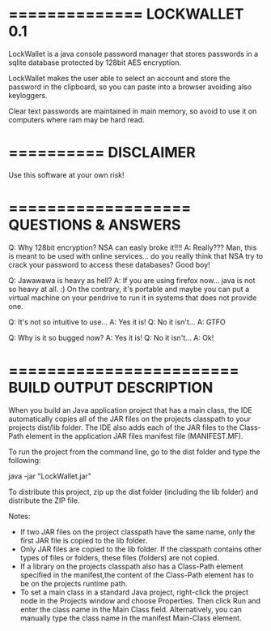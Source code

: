 ==============
LOCKWALLET 0.1
==============
LockWallet is a java console password manager that stores passwords in a sqlite
database protected by 128bit AES encryption.

LockWallet makes the user able to select an account and store the password in 
the clipboard, so you can paste into a browser avoiding also keyloggers.

Clear text passwords are maintained in main memory, so avoid to use it on 
computers where ram may be hard read.

==========
DISCLAIMER
==========
Use this software at your own risk!

===================
QUESTIONS & ANSWERS
===================
Q: Why 128bit encryption? NSA can easly broke it!!!!
A: Really??? Man, this is meant to be used with online services... do you really
think that NSA try to crack your password to access these databases? Good boy!

Q: Jawawawa is heavy as hell?
A: If you are using firefox now... java is not so heavy at all. :)
On the contrary, it's portable and maybe you can put a virtual machine on your
pendrive to run it in systems that does not provide one.

Q: It's not so intuitive to use...
A: Yes it is!
Q: No it isn't...
A: GTFO

Q: Why is it so bugged now?
A: Yes it is!
Q: No it isn't...
A: Ok!

========================
BUILD OUTPUT DESCRIPTION
========================

When you build an Java application project that has a main class, the IDE
automatically copies all of the JAR
files on the projects classpath to your projects dist/lib folder. The IDE
also adds each of the JAR files to the Class-Path element in the application
JAR files manifest file (MANIFEST.MF).

To run the project from the command line, go to the dist folder and
type the following:

java -jar "LockWallet.jar" 

To distribute this project, zip up the dist folder (including the lib folder)
and distribute the ZIP file.

Notes:

* If two JAR files on the project classpath have the same name, only the first
JAR file is copied to the lib folder.
* Only JAR files are copied to the lib folder.
If the classpath contains other types of files or folders, these files (folders)
are not copied.
* If a library on the projects classpath also has a Class-Path element
specified in the manifest,the content of the Class-Path element has to be on
the projects runtime path.
* To set a main class in a standard Java project, right-click the project node
in the Projects window and choose Properties. Then click Run and enter the
class name in the Main Class field. Alternatively, you can manually type the
class name in the manifest Main-Class element.
